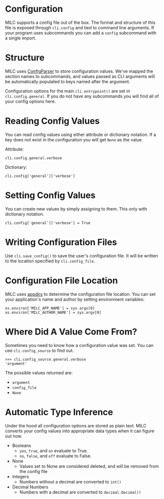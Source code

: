 # Configuration

MILC supports a config file out of the box. The format and structure of this file is exposed through `cli.config` and tied to command line arguments. If your program uses subcommands you can add a `config` subcommand with a single import.

# Structure

MILC uses [ConfigParser](https://docs.python.org/3/library/configparser.html) to store configuration values. We've mapped the section names to subcommands, and values passed as CLI arguments will be automatically populated to keys named after the argument.

Configuration options for the main `cli.entrypoint()` are set in `cli.config.general`. If you do not have any subcommands you will find all of your config options here.

# Reading Config Values

You can read config values using either attribute or dictionary notation. If a key does not exist in the configuration you will get `None` as the value.

Attribute:

    cli.config.general.verbose

Dictionary:

    cli.config['general']['verbose']

# Setting Config Values

You can create new values by simply assigning to them. This only with dictionary notation.

    cli.config['general']['verbose'] = True

# Writing Configuration Files

Use `cli.save_config()` to save the user's configuration file. It will be written to the location specified by `cli.config_file`.

# Configuration File Location

MILC uses [appdirs](https://github.com/ActiveState/appdirs) to determine the configuration file location. You can set your application's name and author by setting environment variables:

    os.environ['MILC_APP_NAME'] = sys.argv[0]
    os.environ['MILC_AUTHOR_NAME'] = sys.argv[0]

# Where Did A Value Come From?

Sometimes you need to know how a configuration value was set. You can use `cli.config_source` to find out.


    >>> cli.config_source.general.verbose
    'argument'

The possible values returned are:

* `argument`
* `config_file`
* `None`

# Automatic Type Inference

Under the hood all configuration options are stored as plain text. MILC converts your config values into appropriate data types when it can figure out how.

* Booleans
    * `yes`, `true`, and `on` evaluate to True.
    * `no`, `false`, and `off` evaluate to False.
* None
    * Values set to None are considered deleted, and will be removed from the config file
* Integers
    * Numbers without a decimal are converted to `int()`
* Decimal Numbers
    * Numbers with a decimal are converted to `decimal.Decimal()`
